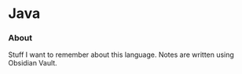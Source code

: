# Java
### About
Stuff I want to remember about this language. Notes are written using Obsidian Vault.